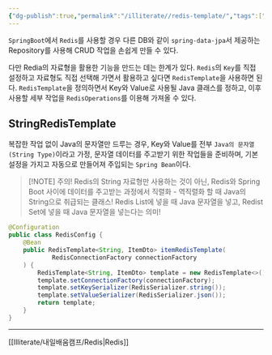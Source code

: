 ```yaml
---
{"dg-publish":true,"permalink":"/illiterate//redis-template/","tags":["redis","redistemplate"],"noteIcon":"","created":"2025-03-05T10:36:00","updated":"2025-03-05T10:36:33+09:00"}
---
```


`SpringBoot`에서 `Redis`를 사용할 경우 다른 DB와 같이 `spring-data-jpa`서 제공하는 Repository를 사용해 CRUD 작업을 손쉽게 만들 수 있다.

다만 Redia의 자료형을 활용한 기능을 만드는 데는 한계가 있다. `Redis`의 `Key`를 직접 설정하고 자료형도 직접 선택해 가면서 활용하고 싶다면 `RedisTemplate`을 사용하면 된다. `RedisTemplate`을 정의하면서 Key와 Value로 사용될 Java 클래스를 정하고, 이후 사용할 세부 작업을 `RedisOperations`를 이용해 가져올 수 있다.

## StringRedisTemplate

복잡한 작업 없이 Java의 문자열만 드루는 경우, Key와 Value를 전부 `Java의 문자열(String Type)`이라고 가정, 문자열 데이터를 주고받기 위한 작업들을 준비하며, 기본 설정을 가지고 자동으로 만들어져 주입되는 `Spring Bean`이다.


> [!NOTE] 주의!
> Redis의 String 자료형만 사용하는 것이 아닌, Redis와 Spring Boot 사이에 데이터를 주고받는 과정에서 직렬화 - 역직렬화 할 때 Java의 String으로 취급되는 클래스!
> Redis List에 넣을 때 Java 문자열을 넣고, Redist Set에 넣을 때 Java 문자열을 넣는다는 의미!


```java
@Configuration
public class RedisConfig {
    @Bean
    public RedisTemplate<String, ItemDto> itemRedisTemplate(
            RedisConnectionFactory connectionFactory
    ) {
        RedisTemplate<String, ItemDto> template = new RedisTemplate<>();
        template.setConnectionFactory(connectionFactory);
        template.setKeySerializer(RedisSerializer.string());
        template.setValueSerializer(RedisSerializer.json());
        return template; 
    }
}
```
---
[[Illiterate/내일배움캠프/Redis\|Redis]]